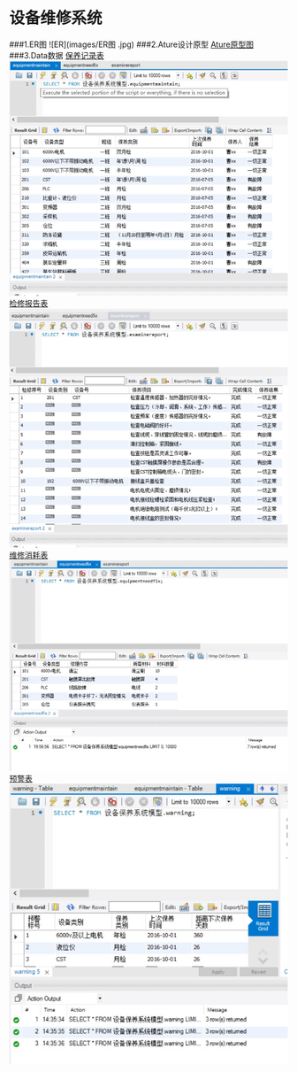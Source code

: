 # 设备维修系统
###1.ER图
![ER](images/ER图 .jpg)
###2.Ature设计原型
[Ature原型图](设备保养原型.rp)
###3.Data数据
[保养记录表](数据/设备保养系统模型_equipmentmaintain.sql)
![](images/data1.jpg)
[检修报告表](数据/设备保养系统模型_examinereport.sql)
![](images/data3.jpg)
[维修消耗表](数据/设备保养系统模型_equipmentneedfix.sql)
![](images/data2.jpg)
[预警表](数据/设备保养系统模型_warning.sql)
![](images/data4.jpg)
